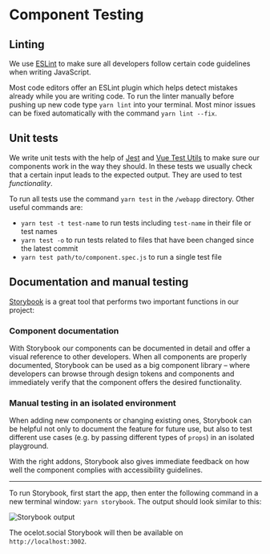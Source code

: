 # Component Testing

## Linting

We use [ESLint](https://eslint.org/) to make sure all developers follow certain code guidelines when writing JavaScript.

Most code editors offer an ESLint plugin which helps detect mistakes already while you are writing code. To run the linter manually before pushing up new code type `yarn lint` into your terminal. Most minor issues can be fixed automatically with the command `yarn lint --fix`.

## Unit tests

We write unit tests with the help of [Jest](https://jestjs.io/) and [Vue Test Utils](https://vue-test-utils.vuejs.org/) to make sure our components work in the way they should. In these tests we usually check that a certain input leads to the expected output. They are used to test _functionality_.

To run all tests use the command `yarn test` in the `/webapp` directory. Other useful commands are:
- `yarn test -t test-name` to run tests including `test-name` in their file or test names
- `yarn test -o` to run tests related to files that have been changed since the latest commit
- `yarn test path/to/component.spec.js` to run a single test file

## Documentation and manual testing

[Storybook](https://vue-test-utils.vuejs.org/) is a great tool that performs two important functions in our project:

### Component documentation

With Storybook our components can be documented in detail and offer a visual reference to other developers. When all components are properly documented, Storybook can be used as a big component library – where developers can browse through design tokens and components and immediately verify that the component offers the desired functionality.

### Manual testing in an isolated environment

When adding new components or changing existing ones, Storybook can be helpful not only to document the feature for future use, but also to test different use cases (e.g. by passing different types of `props`) in an isolated playground.

With the right addons, Storybook also gives immediate feedback on how well the component complies with accessibility guidelines.

------

To run Storybook, first start the app, then enter the following command in a new terminal window: `yarn storybook`. The output should look similar to this:

![Storybook output](~@images/assets/storybook-output.png)

The ocelot.social Storybook will then be available on `http://localhost:3002`.
